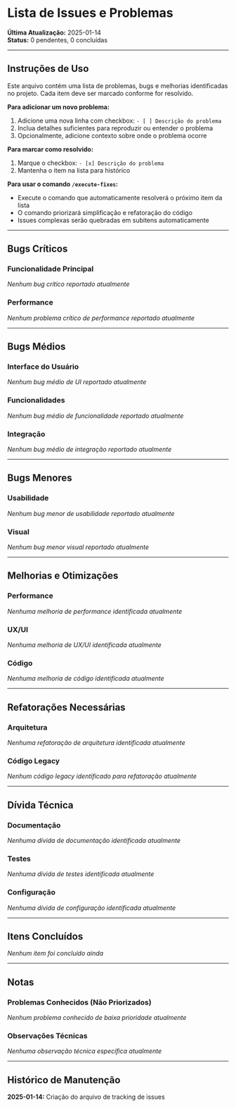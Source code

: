 # Lista de Issues e Problemas

**Última Atualização:** 2025-01-14  
**Status:** 0 pendentes, 0 concluídas

---

## Instruções de Uso

Este arquivo contém uma lista de problemas, bugs e melhorias identificadas no projeto. Cada item deve ser marcado conforme for resolvido.

**Para adicionar um novo problema:**
1. Adicione uma nova linha com checkbox: `- [ ] Descrição do problema`
2. Inclua detalhes suficientes para reproduzir ou entender o problema
3. Opcionalmente, adicione contexto sobre onde o problema ocorre

**Para marcar como resolvido:**
1. Marque o checkbox: `- [x] Descrição do problema`
2. Mantenha o item na lista para histórico

**Para usar o comando `/execute-fixes`:**
- Execute o comando que automaticamente resolverá o próximo item da lista
- O comando priorizará simplificação e refatoração do código
- Issues complexas serão quebradas em subitens automaticamente

---

## Bugs Críticos

### Funcionalidade Principal
_Nenhum bug crítico reportado atualmente_

### Performance
_Nenhum problema crítico de performance reportado atualmente_

---

## Bugs Médios

### Interface do Usuário
_Nenhum bug médio de UI reportado atualmente_

### Funcionalidades
_Nenhum bug médio de funcionalidade reportado atualmente_

### Integração
_Nenhum bug médio de integração reportado atualmente_

---

## Bugs Menores

### Usabilidade
_Nenhum bug menor de usabilidade reportado atualmente_

### Visual
_Nenhum bug menor visual reportado atualmente_

---

## Melhorias e Otimizações

### Performance
_Nenhuma melhoria de performance identificada atualmente_

### UX/UI
_Nenhuma melhoria de UX/UI identificada atualmente_

### Código
_Nenhuma melhoria de código identificada atualmente_

---

## Refatorações Necessárias

### Arquitetura
_Nenhuma refatoração de arquitetura identificada atualmente_

### Código Legacy
_Nenhum código legacy identificado para refatoração atualmente_

---

## Dívida Técnica

### Documentação
_Nenhuma dívida de documentação identificada atualmente_

### Testes
_Nenhuma dívida de testes identificada atualmente_

### Configuração
_Nenhuma dívida de configuração identificada atualmente_

---

## Itens Concluídos

_Nenhum item foi concluído ainda_

---

## Notas

### Problemas Conhecidos (Não Priorizados)
_Nenhum problema conhecido de baixa prioridade atualmente_

### Observações Técnicas
_Nenhuma observação técnica específica atualmente_

---

## Histórico de Manutenção

**2025-01-14:** Criação do arquivo de tracking de issues
